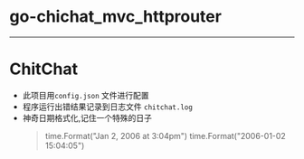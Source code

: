 
# go-chichat_mvc_httprouter
---
# ChitChat

* 此项目用`config.json` 文件进行配置
* 程序运行出错结果记录到日志文件 `chitchat.log` 
* 神奇日期格式化,记住一个特殊的日子
   >time.Format("Jan 2, 2006 at 3:04pm")
   >time.Format("2006-01-02 15:04:05")



